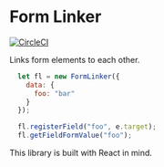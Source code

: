 # Form Linker

[![CircleCI](https://circleci.com/gh/AlchemyAlcove/FormLinker/tree/master.svg?style=svg&circle-token=fbf647c85c63e5cc1da67c51a0db06990dbd7868)](https://circleci.com/gh/AlchemyAlcove/FormLinker/tree/master)

Links form elements to each other.

```js
  let fl = new FormLinker({
    data: {
      foo: "bar"
    }
  });

  fl.registerField("foo", e.target);
  fl.getFieldFormValue("foo");
```

This library is built with React in mind.